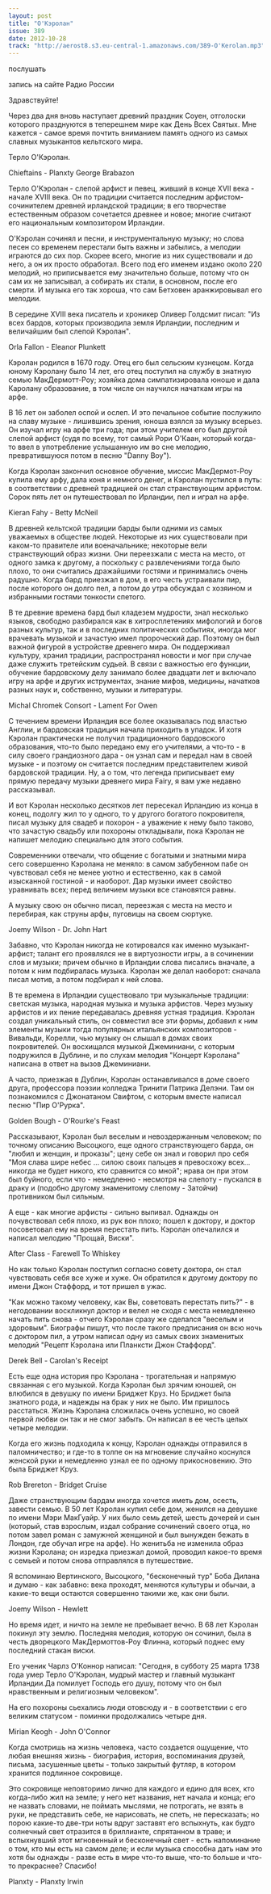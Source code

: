 ```yaml
---
layout: post
title: "О'Кэролан"
issue: 389
date: 2012-10-28
track: "http://aerost8.s3.eu-central-1.amazonaws.com/389-O'Kerolan.mp3"
---
```


послушать

запись на сайте Радио России

Здравствуйте!

Через два дня вновь наступает древний праздник Соуен, отголоски которого празднуются в теперешнем мире как День Всех Святых. Мне кажется - самое время почтить вниманием память одного из самых славных музыкантов кельтского мира.

Терло О'Кэролан.

Chieftains - Planxty George Brabazon

Терло О'Кэролан - слепой арфист и певец, живший в конце XVII века - начале XVIII века. Он по традиции считается последним арфистом-сочинителем древней ирландской традиции; в его творчестве естественным образом сочетается древнее и новое; многие считают его национальным композитором Ирландии.

O'Кэролан сочинял и песни, и инструментальную музыку; но слова песен со временем перестали быть важны и забылись, а мелодии играются до сих пор. Скорее всего, многие из них существовали и до него, а он их просто обработал. Всего под его именем издано около 220 мелодий, но приписывается ему значительно больше, потому что он сам их не записывал, а собирать их стали, в основном, после его смерти. И музыка его так хороша, что сам Бетховен аранжировывал его мелодии.

В середине XVIII века писатель и хроникер Оливер Голдсмит писал: "Из всех бардов, которых производила земля Ирландии, последним и величайшим был слепой Кэролан".

Orla Fallon - Eleanor Plunkett

Кэролан родился в 1670 году. Отец его был сельским кузнецом. Когда юному Кэролану было 14 лет, его отец поступил на службу в знатную семью МакДермотт-Роу; хозяйка дома симпатизировала юноше и дала Каролану образование, в том числе он научился начаткам игры на арфе.

В 16 лет он заболел оспой и ослеп. И это печальное событие послужило на славу музыке - лишившись зрения, юноша взялся за музыку всерьез. Он изучал игру на арфе три года; при этом учителем его был другой слепой арфист (судя по всему, тот самый Рори О'Каан, который когда-то ввел в употребление услышанную им во сне мелодию, превратившуюся потом в песню "Danny Boy").

Когда Кэролан закончил основное обучение, миссис МакДермот-Роу купила ему арфу, дала коня и немного денег, и Кэролан пустился в путь: в соответствии с древней традицией он стал странствующим арфистом. Сорок пять лет он путешествовал по Ирландии, пел и играл на арфе.

Kieran Fahy - Betty McNeil

В древней кельтской традиции барды были одними из самых уважаемых в обществе людей. Некоторые из них существовали при каком-то правителе или военачальнике; некоторые вели странствующий образ жизни. Они переезжали с места на место, от одного замка к другому, а поскольку с развлечениями тогда было плохо, то они считались дражайшими гостями и принимались очень радушно. Когда бард приезжал в дом, в его честь устраивали пир, после которого он долго пел, а потом до утра обсуждал с хозяином и избранными гостями тонкости спетого.

В те древние времена бард был кладезем мудрости, знал несколько языков, свободно разбирался как в хитросплетениях мифологий и богов разных культур, так и в последних политических событиях, иногда мог врачевать музыкой и зачастую имел пророческий дар. Поэтому он был важной фигурой в устройстве древнего мира. Он поддерживал культуру, хранил традиции, распространял новости и мог при случае даже служить третейским судьей. В связи с важностью его функции, обучение бардовскому делу занимало более двадцати лет и включало игру на арфе и других иструментах, знание мифов, медицины, начатков разных наук и, собственно, музыки и литературы.

Michal Chromek Consort - Lament For Owen

С течением времени Ирландия все более оказывалась под властью Англии, и бардовская традиция начала приходить в упадок. И хотя Кэролан практически не получил традиционного бардовского образования, что-то было передано ему его учителями, а что-то - в силу своего грандиозного дара - он узнал сам и передал нам в своей музыке - и поэтому он считается последним представителем живой бардовской традиции. Ну, а о том, что легенда приписывает ему прямую передачу музыки древнего мира Fairy, я вам уже недавно рассказывал.

И вот Кэролан несколько десятков лет пересекал Ирландию из конца в конец, подолгу жил то у одного, то у другого богатого покровителя, писал музыку для свадеб и похорон - а уважение к нему было таково, что зачастую свадьбу или похороны откладывали, пока Кэролан не напишет мелодию специально для этого события.

Современники отвечали, что общение с богатыми и знатными мира сего совершенно Кэролана не меняло: в самом забубенном пабе он чувствовал себя не менее уютно и естественно, как в самой изысканной гостиной - и наоборот. Дар музыки имеет свойство уравнивать всех; перед величием музыки все становятся равны.

А музыку свою он обычно писал, переезжая с места на место и перебирая, как струны арфы, пуговицы на своем сюртуке.

Joemy Wilson - Dr. John Hart

Забавно, что Кэролан никогда не котировался как именно музыкант-арфист; талант его проявлялся не в виртуозности игры, а в сочинении слов и музыки; причем обычно в Ирландии слова писались вначале, а потом к ним подбиралась музыка. Кэролан же делал наоборот: сначала писал мотив, а потом подбирал к ней слова.

В те времена в Ирландии существовало три музыкальные традиции: светская музыка, народная музыка и музыка арфистов. Через музыку арфистов и их пение передавалась древняя устная традиция. Кэролан создал уникальный стиль, он совместил все эти формы, добавил к ним элементы музыки тогда популярных итальянских композиторов - Вивальди, Корелли, чью музыку он слышал в домах своих покровителей. Он восхищался музыкой Джеминиани, с которым подружился в Дублине, и по слухам мелодия "Концерт Кэролана" написана в ответ на вызов Джеминиани.

А часто, приезжая в Дублин, Кэролан останавливался в доме своего друга, профессора поэзии колледжа Тринити Патрика Делэни. Там он познакомился с Джонатаном Свифтом, с которым вместе написал песню "Пир О'Рурка".

Golden Bough - O'Rourke's Feast

Рассказывают, Кэролан был веселым и невоздержанным человеком; по точному описанию Высоцкого, еще одного странствующего барда, он "любил и женщин, и проказы"; цену себе он знал и говорил про себя "Моя слава шире небес ... силою своих пальцев я превосхожу всех... никогда не будет никого, кто сравнится со мной"; нрава он при этом был буйного, если что - немедленно - несмотря на слепоту - пускался в драку и (подобно другому знаменитому слепому - Затойчи) противником был сильным.

А еще - как многие арфисты - сильно выпивал. Однажды он почувствовал себя плохо, из рук вон плохо; пошел к доктору, и доктор посоветовал ему на время перестать пить. Кэролан опечалился и написал мелодию "Прощай, Виски".

After Class - Farewell To Whiskey

Но как только Кэролан поступил согласно совету доктора, он стал чувствовать себя все хуже и хуже. Он обратился к другому доктору по имени Джон Стаффорд, и тот пришел в ужас.

"Как можно такому человеку, как Вы, советовать перестать пить?" - в негодовании воскликнул доктор и велел не сходя с места немедленно начать пить снова - отчего Кэролан сразу же сделался "веселым и здоровым". Биографы пишут, что после такого предписания он всю ночь с доктором пил, а утром написал одну из самых своих знаменитых мелодий "Рецепт Кэролана или Планксти Джон Стаффорд".

Derek Bell - Carolan's Receipt

Есть еще одна история про Кэролана - трогательная и напрямую связанная с его музыкой. Когда Кэролан был зрячим юношей, он влюбился в девушку по имени Бриджет Круз. Но Бриджет была знатного рода, и надежды на брак у них не было. Им пришлось расстаться. Жизнь Кэролана сложилась очень успешно, но своей первой любви он так и не смог забыть. Он написал в ее честь целых четыре мелодии.

Когда его жизнь подходила к концу, Кэролан однажды отправился в паломничество; и где-то в толпе он на мгновение случайно коснулся женской руки и немедленно узнал ее по одному прикосновению. Это была Бриджет Круз.

Rob Brereton - Bridget Cruise

Даже странствующим бардам иногда хочется иметь дом, осесть, завести семью. В 50 лет Кэролан купил себе дом, женился на девушке по имени Мэри МакГуайр. У них было семь детей, шесть дочерей и сын (который, став взрослым, издал собрание сочинений своего отца, но потом завел роман с замужней женщиной и был вынужден бежать в Лондон, где обучал игре на арфе). Но женитьба не изменила образ жизни Кэролана; он изредка приезжал домой, проводил какое-то время с семьей и потом снова отправлялся в путешествие.

Я вспоминаю Вертинского, Высоцкого, "бесконечный тур" Боба Дилана и думаю - как забавно: века проходят, меняются культуры и обычаи, а какие-то вещи остаются совершенно такими же, как они были.

Joemy Wilson - Hewlett

Но время идет, и ничто на земле не пребывает вечно. В 68 лет Кэролан покинул эту землю. Последняя мелодия, которую он сочинил, была в честь дворецкого МакДермоттов-Роу Флинна, который поднес ему последний стакан виски.

Его ученик Чарлз О'Коннор написал: "Сегодня, в субботу 25 марта 1738 года умер Терло О'Кэролан, мудрый мастер и главный музыкант Ирландии.Да помилует Господь его душу, потому что он был нравственным и религиозным человеком".

На его похороны сьехались люди отовсюду и - в соответствии с его великим статусом - поминки продолжались четыре дня.

Mirian Keogh - John O'Connor

Когда смотришь на жизнь человека, часто создается ощущение, что любая внешняя жизнь - биография, история, воспоминания друзей, письма, засушенные цветы - только закрытый футляр, в котором хранится подлинное сокровище.

Это сокровище неповторимо лично для каждого и едино для всех, кто когда-либо жил на земле; у него нет названия, нет начала и конца; его не назвать словами, не поймать мыслями, не потрогать, не взять в руки, не представить себе, не нарисовать, не спеть, не пересказать; но порою какие-то две-три ноты вдруг заставят его вспыхнуть, как будто солнечный свет отразится в бриллианте, спрятанном в траве; и вспыхнувший этот мгновенный и бесконечный свет - есть напоминание о том, кто мы есть на самом деле; и если музыка способна дать нам это хотя бы однажды - разве есть в мире что-то выше, что-то больше и что-то прекраснее? Спасибо!

Planxty - Planxty Irwin
